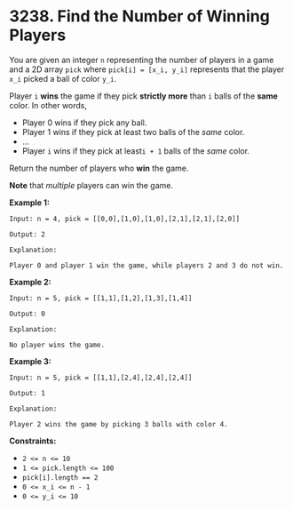 # 3238. Find the Number of Winning Players

You are given an integer `n` representing the number of players in a game and a 2D array `pick` where `pick[i] = [x_i, y_i]` represents that the player `x_i` picked a ball of color `y_i`.

Player `i` **wins** the game if they pick **strictly more** than `i` balls of the **same** color. In other words,

- Player 0 wins if they pick any ball.
- Player 1 wins if they pick at least two balls of the *same* color.
- ...
- Player `i` wins if they pick at least`i + 1` balls of the *same* color.

Return the number of players who **win** the game.

**Note** that *multiple* players can win the game.

**Example 1:**

```()
Input: n = 4, pick = [[0,0],[1,0],[1,0],[2,1],[2,1],[2,0]]

Output: 2

Explanation:

Player 0 and player 1 win the game, while players 2 and 3 do not win.
```

**Example 2:**

```()
Input: n = 5, pick = [[1,1],[1,2],[1,3],[1,4]]

Output: 0

Explanation:

No player wins the game.
```

**Example 3:**

```()
Input: n = 5, pick = [[1,1],[2,4],[2,4],[2,4]]

Output: 1

Explanation:

Player 2 wins the game by picking 3 balls with color 4.
```

**Constraints:**

- `2 <= n <= 10`
- `1 <= pick.length <= 100`
- `pick[i].length == 2`
- `0 <= x_i <= n - 1`
- `0 <= y_i <= 10`
